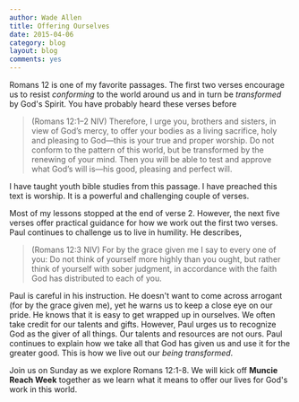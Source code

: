 ```yaml
---
author: Wade Allen
title: Offering Ourselves
date: 2015-04-06
category: blog
layout: blog
comments: yes
---
```

 
Romans 12 is one of my favorite passages. The first two verses encourage us to resist *conforming* to the world around us and in turn be *transformed* by God's Spirit. You have probably heard these verses before

>(Romans 12:1–2 NIV) Therefore, I urge you, brothers and sisters, in view of God’s mercy, to offer your bodies as a living sacrifice, holy and pleasing to God—this is your true and proper worship. Do not conform to the pattern of this world, but be transformed by the renewing of your mind. Then you will be able to test and approve what God’s will is—his good, pleasing and perfect will.

I have taught youth bible studies from this passage. I have preached this text is worship. It is a powerful and challenging couple of verses.

Most of my lessons stopped at the end of verse 2. However, the next five verses offer practical guidance for how we work out the first two verses. Paul continues to challenge us to live in humility. He describes,

>(Romans 12:3 NIV) For by the grace given me I say to every one of you: Do not think of yourself more highly than you ought, but rather think of yourself with sober judgment, in accordance with the faith God has distributed to each of you.

Paul is careful in his instruction. He doesn't want to come across arrogant (for by the grace given me), yet he warns us to keep a close eye on our pride. He knows that it is easy to get wrapped up in ourselves. We often take credit for our talents and gifts. However, Paul urges us to recognize God as the giver of all things. Our talents and resources are not ours. Paul continues to explain how we take all that God has given us and use it for the greater good. This is how we live out our *being transformed*. 

Join us on Sunday as we explore Romans 12:1-8. We will kick off **Muncie Reach Week** together as we learn what it means to offer our lives for God's work in this world.


